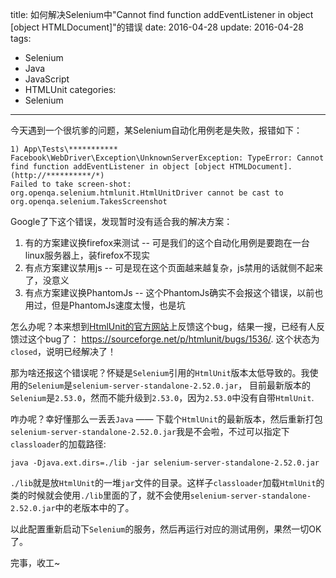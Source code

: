 title: 如何解决Selenium中"Cannot find function addEventListener in object [object HTMLDocument]"的错误
date: 2016-04-28
update: 2016-04-28
tags: 
  - Selenium
  - Java
  - JavaScript
  - HTMLUnit
categories: 
  - Selenium
----

今天遇到一个很坑爹的问题，某Selenium自动化用例老是失败，报错如下：

```
1) App\Tests\***********
Facebook\WebDriver\Exception\UnknownServerException: TypeError: Cannot find function addEventListener in object [object HTMLDocument]. (http://**********/*)
Failed to take screen-shot: org.openqa.selenium.htmlunit.HtmlUnitDriver cannot be cast to org.openqa.selenium.TakesScreenshot
```

Google了下这个错误，发现暂时没有适合我的解决方案：

1. 有的方案建议换firefox来测试 -- 可是我们的这个自动化用例是要跑在一台linux服务器上，装firefox不现实
2. 有点方案建议禁用js     -- 可是现在这个页面越来越复杂，js禁用的话就侧不起来了，没意义
3. 有点方案建议换PhantomJs -- 这个PhantomJs确实不会报这个错误，以前也用过，但是PhantomJs速度太慢，也是坑


怎么办呢？本来想到[HtmlUnit的官方网站](https://sourceforge.net/projects/htmlunit/)上反馈这个bug，结果一搜，已经有人反馈过这个bug了： <https://sourceforge.net/p/htmlunit/bugs/1536/>. 这个状态为`closed`，说明已经解决了！

那为啥还报这个错误呢？怀疑是`Selenium`引用的`HtmlUnit`版本太低导致的。我使用的`Selenium`是`selenium-server-standalone-2.52.0.jar`， 目前最新版本的`Selenium`是`2.53.0`，然而不能升级到`2.53.0`，因为`2.53.0`中没有自带`HtmlUnit`.

咋办呢？幸好懂那么一丢丢`Java` —— 下载个`HtmlUnit`的最新版本，然后重新打包`selenium-server-standalone-2.52.0.jar`我是不会啦，不过可以指定下`classloader`的加载路径:

```
java -Djava.ext.dirs=./lib -jar selenium-server-standalone-2.52.0.jar
```

`./lib`就是放`HtmlUnit`的一堆`jar`文件的目录。这样子`classloader`加载`HtmlUnit`的类的时候就会使用`./lib`里面的了，就不会使用`selenium-server-standalone-2.52.0.jar`中的老版本中的了。

以此配置重新启动下`Selenium`的服务，然后再运行对应的测试用例，果然一切OK了。

完事，收工~

